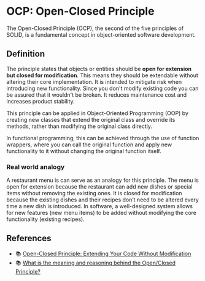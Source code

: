 # OCP: Open-Closed Principle

The Open-Closed Principle (OCP), the second of the five principles of SOLID, is a fundamental concept in object-oriented software development.

## Definition

The principle states that objects or entities should be **open for extension but closed for modification**. This means they should be extendable without altering their core implementation. It is intended to mitigate risk when introducing new functionality. 
Since you don't modify existing code you can be assured that it wouldn't be broken. It reduces maintenance cost and increases product stability.

This principle can be applied in Object-Oriented Programming (OOP) by creating new classes that extend the original class and override its methods, rather than modifying the original class directly.

In functional programming, this can be achieved through the use of function wrappers, where you can call the original function and apply new functionality to it without changing the original function itself.

### Real world analogy

A restaurant menu is can serve as an analogy for this principle. 
The menu is open for extension because the restaurant can add new dishes or special items without removing the existing ones.
It is closed for modification because the existing dishes and their recipes don’t need to be altered every time a new dish is introduced.
In software, a well-designed system allows for new features (new menu items) to be added without modifying the core functionality (existing recipes).

## References

-   📚 [Open-Closed Principle: Extending Your Code Without Modification](https://medium.com/@reer217/open-closed-principle-extending-your-code-without-modification-523109ccfec2)
-   📚 [What is the meaning and reasoning behind the Open/Closed Principle?](https://stackoverflow.com/questions/59016/what-is-the-meaning-and-reasoning-behind-the-open-closed-principle)
